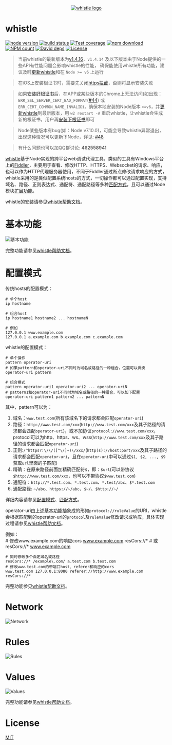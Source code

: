 <p align="center">
  <a href="https://avwo.github.io/whistle/">
    <img alt="whistle logo" src="https://raw.githubusercontent.com/avwo/whistle/master/biz/webui/htdocs/img/whistle.png">
  </a>
</p>


# whistle
[![node version](https://img.shields.io/badge/node.js-%3E=_0.10-green.svg?style=flat-square)](http://nodejs.org/download/)
[![build status](https://img.shields.io/travis/avwo/whistle.svg?style=flat-square)](https://travis-ci.org/avwo/whistle)
[![Test coverage](https://codecov.io/gh/avwo/whistle/branch/master/graph/badge.svg?style=flat-square)](https://codecov.io/gh/avwo/whistle)
[![npm download](https://img.shields.io/npm/dm/whistle.svg?style=flat-square)](https://npmjs.org/package/whistle)
[![NPM count](https://img.shields.io/npm/dt/whistle.svg?style=flat-square)](https://www.npmjs.com/package/whistle)
[![David deps](https://img.shields.io/david/avwo/whistle.svg?style=flat-square)](https://david-dm.org/avwo/whistle)
[![License](https://img.shields.io/npm/l/whistle.svg?style=flat-square)](https://www.npmjs.com/package/whistle)

> 当前whistle的最新版本为[v1.4.16](https://github.com/avwo/whistle/blob/master/CHANGELOG.md#-)，`v1.4.14` 及以下版本由于Node提供的一些API有性能问题会影响whistle的性能， 确保能使用whistle所有功能，建议及时[更新whistle](https://avwo.github.io/whistle/update.html)和在 `Node >= v6` 上运行

> 在iOS上安装根证书时，需要先关闭[https拦截](https://avwo.github.io/whistle/webui/https.html)，否则将显示安装失败


> 如果[安装好根证书](https://avwo.github.io/whistle/webui/https.html)后，在APP或某些版本的Chrome上无法访问(如出现： `ERR_SSL_SERVER_CERT_BAD_FORMAT`([#44](https://github.com/avwo/whistle/issues/44))  或 `ERR_CERT_COMMON_NAME_INVALID`)，确保本地安装的Node版本 `>=v6`，并[更新whistle](https://avwo.github.io/whistle/update.html)到最新版本，用 `w2 restart -A` 重启whistle，让whistle会生成新的根证书，用户再[安装下根证书](https://avwo.github.io/whistle/webui/https.html)即可

> Node某些版本有bug(如：Node v7.10.0)，可能会导致whistle异常退出，出现这种情况可以更新下Node，详见: [#48](https://github.com/avwo/whistle/issues/48)

> 有什么问题也可以加QQ群讨论: **462558941**

[whistle](https://github.com/avwo/whistle)基于Node实现的跨平台web调试代理工具，类似的工具有Windows平台上的[Fiddler](http://www.telerik.com/fiddler/)，主要用于查看、修改HTTP、HTTPS、Websocket的请求、响应，也可以作为HTTP代理服务器使用，不同于Fiddler通过断点修改请求响应的方式，whistle采用的是类似配置系统hosts的方式，一切操作都可以通过配置实现，支持域名、路径、正则表达式、通配符、通配路径等多种[匹配方式](https://avwo.github.io/whistle/pattern.html)，且可以通过Node模块[扩展功能](https://avwo.github.io/whistle/plugins.html)。

whistle的安装请参见[whistle帮助文档](https://avwo.github.io/whistle/install.html)。

# 基本功能
![基本功能](https://raw.githubusercontent.com/avwo/whistleui/master/assets/functions.png)

完整功能请参见[whistle帮助文档](https://avwo.github.io/whistle/rules/)。

# 配置模式
传统hosts的配置模式：

	# 单个host
	ip hostname
	
	# 组合host
	ip hostname1 hostname2 ... hostnameN
	
	# 例如
	127.0.0.1 www.example.com
	127.0.0.1 a.example.com b.example.com c.example.com

whistle的配置模式：

	# 单个操作
	pattern operator-uri
	# 如果pattern和operator-uri不同时为域名或路径的一种组合，位置可以调换
	operator-uri pattern
	
	# 组合模式
	pattern operator-uri1 operator-uri2 ... operator-uriN
	# pattern1和operator-uri不同时为域名或路径的一种组合，可以如下配置
	operator-uri pattern1 pattern2 ... patternN

其中，pattern可以为：

1. 域名：`www.test.com`(所有该域名下的请求都会匹配`operator-uri`)
2. 路径：`http://www.test.com/xxx`(`http://www.test.com/xxx`及其子路径的请求都会匹配`operator-uri`)，或不加协议`protocol://www.test.com/xxx`，protocol可以为http、https、ws、wss(`http://www.test.com/xxx`及其子路径的请求都会匹配`operator-uri`)
3. 正则:`/^https?:\/\/([^\/]+)\/xxx/`(`http(s)://host:port/xxx`及其子路径的请求都会匹配`operator-uri`，且在`operator-uri`中可以通过`$1, $2, ..., $9`获取`url`里面的子匹配)
4. 精确：在原来路径前面加精确匹配符`$`，即：`$url`(可以带协议`$http://www.test.com/xxx`，也可以不带协议`$www.test.com`)
5. 通配符：`http://*.test.com`、`*.test.com`、`*.test/abc`、`$*.test.com`
6. 通配路径: `~/abc`、`https://~/abc`、`$~/`、`$http://~/`

详细内容请参见[配置模式](https://avwo.github.io/whistle/mode.html)、[匹配方式](https://avwo.github.io/whistle/pattern.html)。

operator-uri由上述[基本功能](#基本功能)抽象成的形如`protocol://ruleValue`的URI，whistle会根据匹配到的operator-uri的`protocol`及`ruleValue`修改请求或响应，具体实现过程请参见[whistle帮助文档](https://avwo.github.io/whistle/)。

例如：
​	
	# 修改www.example.com的响应cors
	www.example.com resCors://*
	# 或
	resCors://* www.example.com
	
	# 同时修改多个自定域名或路径
	resCors://* /example\.com/ a.test.com b.test.com
	# 修改www.test.com的带端口host、referer和响应的cors
	www.test.com 127.0.0.1:8080 referer://http://www.example.com resCors://*


完整功能参见[whistle帮助文档](https://avwo.github.io/whistle/)。

# Network

![Network](https://raw.githubusercontent.com/avwo/whistleui/master/img/network.gif)

# Rules
![Rules](https://raw.githubusercontent.com/avwo/whistleui/master/img/rules.gif)

# Values
![Values](https://raw.githubusercontent.com/avwo/whistleui/master/img/values.gif)

完整功能请参见[whistle帮助文档](https://avwo.github.io/whistle/)。

# License
[MIT](https://github.com/avwo/whistle/blob/master/LICENSE)
